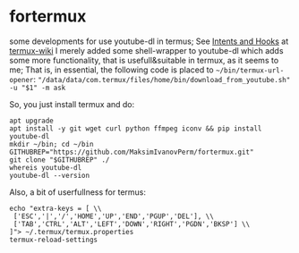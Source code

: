 # fortermux
some developments for use youtube-dl in termus;
See [Intents and Hooks](https://wiki.termux.com/wiki/Intents_and_Hooks) at [termux-wiki](https://wiki.termux.com/wiki)
I merely added some shell-wrapper to youtube-dl which adds some more functionality, that is usefull&suitable in termux, as it seems to me;
That is, in essential, the following code is placed to `~/bin/termux-url-opener`:
```"/data/data/com.termux/files/home/bin/download_from_youtube.sh" -u "$1" -m ask```

So, you just install termux and do:
```apt update
apt upgrade
apt install -y git wget curl python ffmpeg iconv && pip install youtube-dl
mkdir ~/bin; cd ~/bin
GITHUBREP="https://github.com/MaksimIvanovPerm/fortermux.git"
git clone "$GITHUBREP" ./
whereis youtube-dl
youtube-dl --version
```

Also, a bit of userfullness for termus:
```mkdir ~/.termux
echo "extra-keys = [ \\
 ['ESC','|','/','HOME','UP','END','PGUP','DEL'], \\
 ['TAB','CTRL','ALT','LEFT','DOWN','RIGHT','PGDN','BKSP'] \\
]"> ~/.termux/termux.properties
termux-reload-settings
```
